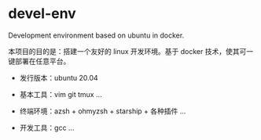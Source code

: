 # devel-env
Development environment based on ubuntu in docker.

本项目的目的是：搭建一个友好的 linux 开发环境。基于 docker 技术，使其可一键部署在任意平台。

- 发行版本：ubuntu 20.04

- 基本工具：vim git tmux ...

- 终端环境：azsh + ohmyzsh + starship + 各种插件 ...

- 开发工具：gcc ...

